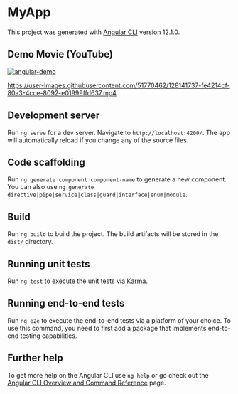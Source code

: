 # MyApp

This project was generated with [Angular CLI](https://github.com/angular/angular-cli) version 12.1.0.

## Demo Movie (YouTube)
[![angular-demo](https://img.youtube.com/vi/Y2hM_eu-pyg/0.jpg)](https://www.youtube.com/watch?v=Y2hM_eu-pyg)


https://user-images.githubusercontent.com/51770462/128141737-fe4214cf-80a3-4cce-8092-e01999ffd637.mp4


## Development server

Run `ng serve` for a dev server. Navigate to `http://localhost:4200/`. The app will automatically reload if you change any of the source files.

## Code scaffolding

Run `ng generate component component-name` to generate a new component. You can also use `ng generate directive|pipe|service|class|guard|interface|enum|module`.

## Build

Run `ng build` to build the project. The build artifacts will be stored in the `dist/` directory.

## Running unit tests

Run `ng test` to execute the unit tests via [Karma](https://karma-runner.github.io).

## Running end-to-end tests

Run `ng e2e` to execute the end-to-end tests via a platform of your choice. To use this command, you need to first add a package that implements end-to-end testing capabilities.

## Further help

To get more help on the Angular CLI use `ng help` or go check out the [Angular CLI Overview and Command Reference](https://angular.io/cli) page.
